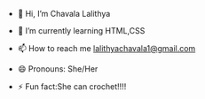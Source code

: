 - 👋 Hi, I’m Chavala Lalithya
- 🌱 I’m currently learning HTML,CSS

- 📫 How to reach me lalithyachavala1@gmail.com
- 😄 Pronouns: She/Her
- ⚡ Fun fact:She can crochet!!!!

<!---
lalithyachavala/lalithyachavala is a ✨ special ✨ repository because its `README.md` (this file) appears on your GitHub profile.
You can click the Preview link to take a look at your changes.
--->
